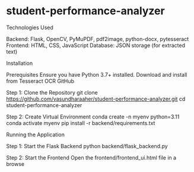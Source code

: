 # student-performance-analyzer
Technologies Used

Backend: Flask, OpenCV, PyMuPDF, pdf2image, python-docx, pytesseract
Frontend: HTML, CSS, JavaScript
Database: JSON storage (for extracted text)

Installation

Prerequisites
Ensure you have Python 3.7+ installed.
Download and install from Tesseract OCR GitHub

Step 1: Clone the Repository
git clone https://github.com/vasundharaaher/student-performance-analyzer.git
cd student-performance-analyzer

Step 2: Create Virtual Environment
conda create -n myenv python=3.11
conda activate myenv
pip install -r backend/requirements.txt

Running the Application

Step 1: Start the Flask Backend
python backend/flask_backend.py

Step 2: Start the Frontend
Open the frontend/frontend_ui.html file in a browse
